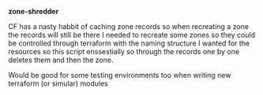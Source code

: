 **zone-shredder**

CF has a nasty habbit of caching zone records so when recreating a zone the records will still be there I needed to recreate some zones so they could be controlled through terraform with the naming structure I wanted for the resources so this script enssestially so through the records one by one deletes them and then the zone.

Would be good for some testing environments too when writing new terraform (or simular) modules
